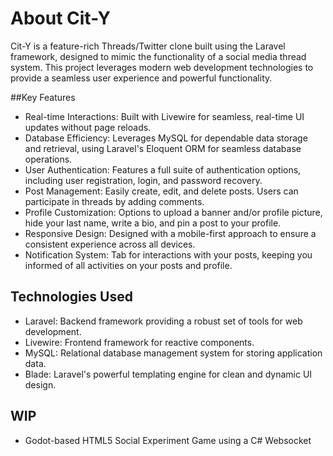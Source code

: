 # About Cit-Y
Cit-Y is a feature-rich Threads/Twitter clone built using the Laravel framework, designed to mimic the functionality of a social media thread system. This project leverages modern web development technologies to provide a seamless user experience and powerful functionality.

##Key Features
- Real-time Interactions: Built with Livewire for seamless, real-time UI updates without page reloads.
- Database Efficiency: Leverages MySQL for dependable data storage and retrieval, using Laravel's Eloquent ORM for seamless database operations.
- User Authentication: Features a full suite of authentication options, including user registration, login, and password recovery.
- Post Management: Easily create, edit, and delete posts. Users can participate in threads by adding comments.
- Profile Customization: Options to upload a banner and/or profile picture, hide your last name, write a bio, and pin a post to your profile.
- Responsive Design: Designed with a mobile-first approach to ensure a consistent experience across all devices.
- Notification System: Tab for interactions with your posts, keeping you informed of all activities on your posts and profile.

## Technologies Used
- Laravel: Backend framework providing a robust set of tools for web development.
- Livewire: Frontend framework for reactive components.
- MySQL: Relational database management system for storing application data.
- Blade: Laravel's powerful templating engine for clean and dynamic UI design.

## WIP
- Godot-based HTML5 Social Experiment Game using a C# Websocket

